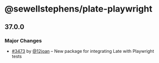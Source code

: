 # @sewellstephens/plate-playwright

## 37.0.0

### Major Changes

- [#3473](https://github.com/sewellstephens/late/pull/3473) by [@12joan](https://github.com/12joan) – New package for integrating Late with Playwright tests
